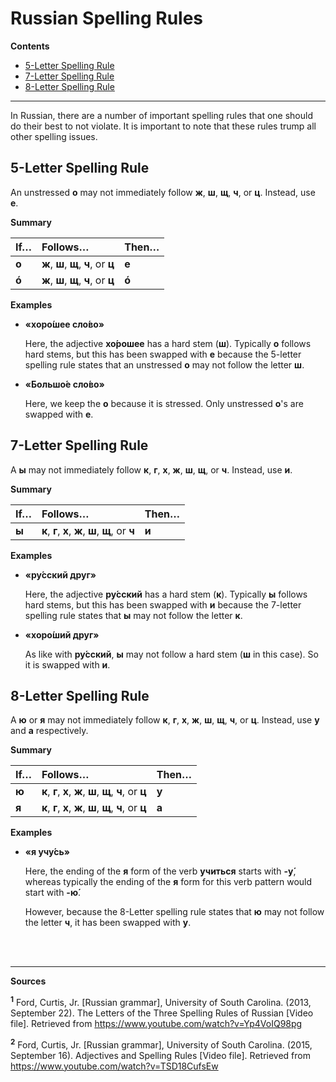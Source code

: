 # Russian Spelling Rules

**Contents**

* [5-Letter Spelling Rule](#5-letter-spelling-rule)
* [7-Letter Spelling Rule](#7-letter-spelling-rule)
* [8-Letter Spelling Rule](#8-letter-spelling-rule)


***


In Russian, there are a number of important spelling rules that one should do their best to not violate. It is important to note that these rules trump all other spelling issues.


## 5-Letter Spelling Rule

An unstressed **о** may not immediately follow **ж**, **ш**, **щ**, **ч**, or **ц**. Instead, use **е**.

**Summary**

| If… | Follows… | Then… |
| :-- | :----------- | :---- |
| **о** | **ж**, **ш**, **щ**, **ч**, or **ц** | **е** |
| **ó** | **ж**, **ш**, **щ**, **ч**, or **ц** | **ó** |

**Examples**

* **«хоро́шее сло́во»**

    Here, the adjective **хо́рошее** has a hard stem (**ш**). Typically **о** follows hard stems, but this has been swapped with **е** because the 5-letter spelling rule states that an unstressed **о** may not follow the letter **ш**.

* **«Большо́е сло́во»**

    Here, we keep the **о** because it is stressed. Only unstressed **о**'s are swapped with **е**.


## 7-Letter Spelling Rule

A **ы** may not immediately follow **к**, **г**, **х**, **ж**, **ш**, **щ**, or **ч**. Instead, use **и**.

**Summary**

| If… | Follows… | Then… |
| :-- | :----------- | :---- |
| **ы** | **к**, **г**, **х**, **ж**, **ш**, **щ**, or **ч** | **и** |

**Examples**

* **«ру́сский друг»**

    Here, the adjective **ру́сский** has a hard stem (**к**). Typically **ы** follows hard stems, but this has been swapped with **и** because the 7-letter spelling rule states that **ы** may not follow the letter **к**.

* **«хоро́ший друг»**

    As like with **ру́сский**, **ы** may not follow a hard stem (**ш** in this case). So it is swapped with **и**.

## 8-Letter Spelling Rule

A **ю** or **я** may not immediately follow **к**, **г**, **х**, **ж**, **ш**, **щ**, **ч**, or **ц**. Instead, use **у** and **а** respectively.

**Summary**

| If… | Follows… | Then… |
| :-- | :----------- | :---- |
| **ю** | **к**, **г**, **х**, **ж**, **ш**, **щ**, **ч**, or **ц** | **у** |
| **я** | **к**, **г**, **х**, **ж**, **ш**, **щ**, **ч**, or **ц** | **а** |

**Examples**

* **«я учу́сь»**

    Here, the ending of the **я** form of the verb **учиться** starts with **-у́**, whereas typically the ending of the **я** form for this verb pattern would start with **-ю́**.

    However, because the 8-Letter spelling rule states that **ю** may not follow the letter **ч**, it has been swapped with **у**.


<br/>
<br/>

***

**Sources**

<sup><b>1</b></sup> Ford, Curtis, Jr. \[Russian grammar\], University of South Carolina. \(2013, September 22\). The Letters of the Three Spelling Rules of Russian \[Video file\]. Retrieved from https://www.youtube.com/watch?v=Yp4VoIQ98pg

<sup><b>2</b></sup> Ford, Curtis, Jr. \[Russian grammar\], University of South Carolina. \(2015, September 16\). Adjectives and Spelling Rules \[Video file\]. Retrieved from https://www.youtube.com/watch?v=TSD18CufsEw